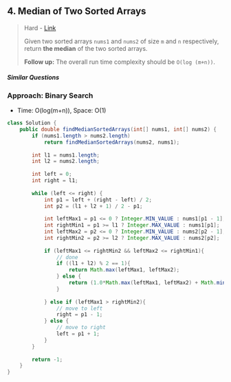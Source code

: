 ## 4. Median of Two Sorted Arrays

> Hard - [Link](https://leetcode.com/problems/median-of-two-sorted-arrays/)
>
> Given two sorted arrays `nums1` and `nums2` of size `m` and `n` respectively, return **the median** of the two sorted arrays.
>
> **Follow up:** The overall run time complexity should be `O(log (m+n))`.

##### Similar Questions



### Approach: Binary Search

- Time: O(log(m+n)), Space: O(1)

```java
class Solution {
    public double findMedianSortedArrays(int[] nums1, int[] nums2) {
        if (nums1.length > nums2.length)
            return findMedianSortedArrays(nums2, nums1);
        
        int l1 = nums1.length;
        int l2 = nums2.length;
        
        int left = 0;
        int right = l1;
        
        while (left <= right) {
            int p1 = left + (right - left) / 2;
            int p2 = (l1 + l2 + 1) / 2 - p1;
            
            int leftMax1 = p1 <= 0 ? Integer.MIN_VALUE : nums1[p1 - 1];
            int rightMin1 = p1 >= l1 ? Integer.MAX_VALUE : nums1[p1];
            int leftMax2 = p2 <= 0 ? Integer.MIN_VALUE : nums2[p2 - 1];
            int rightMin2 = p2 >= l2 ? Integer.MAX_VALUE : nums2[p2];
            
            if (leftMax1 <= rightMin2 && leftMax2 <= rightMin1){
                // done
                if ((l1 + l2) % 2 == 1){
                    return Math.max(leftMax1, leftMax2);
                } else {
                    return (1.0*Math.max(leftMax1, leftMax2) + Math.min(rightMin1, rightMin2))/2;
                }
                
            } else if (leftMax1 > rightMin2){
                // move to left
                right = p1 - 1;
            } else {
                // move to right
                left = p1 + 1;
            }
        }
        
        return -1; 
    }
}
```

